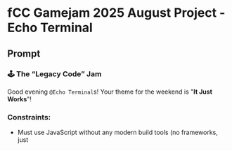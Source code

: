 # fCC Gamejam 2025 August Project - Echo Terminal

## Prompt

### 🕹️ The “Legacy Code” Jam

Good evening `@Echo Terminal`s! Your theme for the weekend is "**It Just Works**"!

### Constraints:

- Must use JavaScript without any modern build tools (no frameworks, just <script> in HTML).
- You can emulate old-school practices like `document.write()` or `tables` for layout — bonus points for humour!
- Give your game a "retro" feel and concept if you want to go the extra mile!

### Submission

You must submit your work using [this form](https://forms.nhcarrigan.com/form/sd78CeG4Ic3kNfFFT-5f2HkNCVAkmkMWhdJdY4NqGsI) before Monday (see the timestamp above).

## Requirements

- Must be written in Vanilla Javascript, no imports or external libraries.
- Must be presented in a single page.

## Ideas

so the theme is "It Just Works",
it would be better to create some simple games like **Manufactoria, ShapeZ and other games**
that _themed in "Factory"_ and _featured with "Automations"_.

and based on the time limits, so its better to create a game that is easy to understand and play, with a simple interface and mechanicsthats means we must using lots of SVG/Emote to be the assets and use table for a grid layouts.

sadly i cant use TS in this project because its a "Vanilla Javascript" challenge.

---

okay so i came up with some random idea:

because this section is called _Echo Terminal_, so it would be nice if i just themed the interface with the Minecraft's Deep Dark color scheme.

and the name contains terminals, so it can be interacted with the _actual terminals_.

other ideas remains same.

---

uhhhh, the **bonus point** in the gamejam is _to have some retro feels_, so it can be some "Visual enhancement" with some scan-lines.

it wont be that hard and we can try to have some `<canvas>` to experimenting this.

so lets put this thing to the _last_, we must focus on the actual gameplay and level design.
